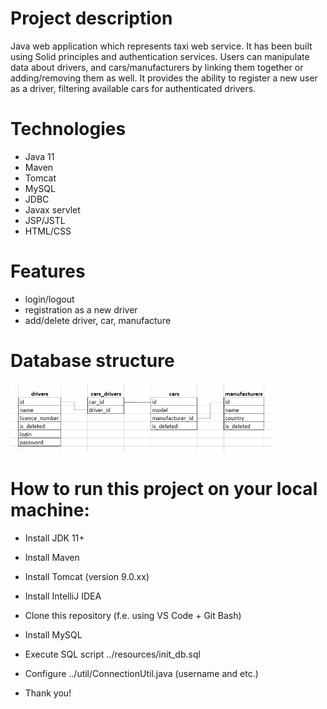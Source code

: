 # Project description
Java web application which represents taxi web service. It has been built using Solid principles and authentication services.
Users can manipulate data about drivers, and cars/manufacturers by linking them together or adding/removing them as well.
It provides the ability to register a new user as a driver, filtering available cars for authenticated drivers.

# Technologies
- Java 11
- Maven
- Tomcat
- MySQL
- JDBC
- Javax servlet
- JSP/JSTL
- HTML/CSS

# Features
- login/logout
- registration as a new driver
- add/delete driver, car, manufacture

# Database structure
<img height="110" src="db_tables.jpg" width="420"/>

# How to run this project on your local machine:
- Install JDK 11+
- Install Maven
- Install Tomcat (version 9.0.xx)

- Install IntelliJ IDEA
- Clone this repository (f.e. using VS Code + Git Bash)

- Install MySQL
- Execute SQL script ../resources/init_db.sql
- Configure ../util/ConnectionUtil.java (username and etc.)

- Thank you!

